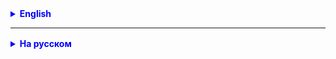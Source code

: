 <details style="margin-top: 16px">
  <summary style="cursor: pointer; color: blue;"><b>English</b></summary>



</details>

<hr>

<details style="margin-top: 16px">
  <summary style="cursor: pointer; color: blue;"><b>На русском</b></summary>

## Что такое Iterable?

В Java `Iterable` - это интерфейс, который представляет собой коллекцию объектов, по которой можно итерироваться, то есть пройтись последовательно от одного элемента к другому. Этот интерфейс определен в пакете `java.lang`.

Прежде всего, `Iterable` содержит метод `iterator()`, который возвращает итератор, еще один интерфейс, позволяющий проходить по коллекции объектов.

```java
public interface Iterable<T> {
    Iterator<T> iterator();
}
```

Итератор, получаемый из `Iterable`, в свою очередь, должен реализовывать методы `hasNext()` и `next()`, а также `remove()` - который является необязательным.

- `hasNext()` проверяет, есть ли следующий элемент.
- `next()` возвращает следующий элемент.
- `remove()` (необязательный) удаляет текущий элемент.

Пример итератора:

```java
Iterator<String> iterator = someCollection.iterator();
while(iterator.hasNext()) {
    String element = iterator.next();
    // Обрабатываем элемент
}
```

## Примеры из жизни

- Представьте `Iterable` как меню в ресторане. Вы можете просмотреть все блюда (`hasNext()`), выбрать блюдо (`next()`) и, если захотите, отменить заказ (`remove()`).

- `Iterable` - это как плейлист в музыкальном приложении. Вы можете переходить от песни к песне (итерироваться), пока песни не закончатся (`hasNext()` вернет `false`).

## Задачи

1. **Задача "Букет"**: Создайте класс `Bouquet`, реализующий `Iterable`, который будет содержать список цветов. Реализуйте итератор, который позволит пройтись по всем цветам в букете.

2. **Задача "Книжная полка"**: Создайте класс `Bookshelf` с коллекцией книг. Реализуйте `Iterable` так, чтобы можно было итерироваться по книгам с помощью for-each цикла.

3. **Задача "Умный дом"**: Имеется набор устройств умного дома. Создайте класс `SmartHome`, реализующий `Iterable`, который позволит итерироваться по устройствам и, например, включать или выключать их.

</details>
